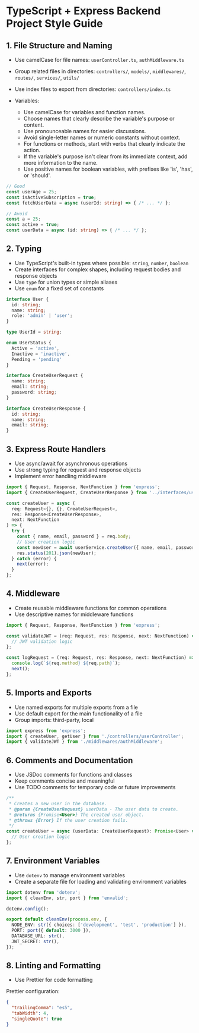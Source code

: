 # TypeScript + Express Backend Project Style Guide

## 1. File Structure and Naming

- Use camelCase for file names: `userController.ts`, `authMiddleware.ts`
- Group related files in directories: `controllers/`, `models/`, `middlewares/`, `routes/`, `services/`, `utils/`
- Use index files to export from directories: `controllers/index.ts`

- Variables:
  - Use camelCase for variables and function names. 
  - Choose names that clearly describe the variable's purpose or content.
  - Use pronounceable names for easier discussions.
  - Avoid single-letter names or numeric constants without context.
  - For functions or methods, start with verbs that clearly indicate the action.
  - If the variable's purpose isn't clear from its immediate context, add more information to the name.
  - Use positive names for boolean variables, with prefixes like 'is', 'has', or 'should'.

```typescript
// Good
const userAge = 25;
const isActiveSubscription = true;
const fetchUserData = async (userId: string) => { /* ... */ };

// Avoid
const a = 25;
const active = true;
const userData = async (id: string) => { /* ... */ };
```

## 2. Typing

- Use TypeScript's built-in types where possible: `string`, `number`, `boolean`
- Create interfaces for complex shapes, including request bodies and response objects
- Use `type` for union types or simple aliases
- Use `enum` for a fixed set of constants

```typescript
interface User {
  id: string;
  name: string;
  role: 'admin' | 'user';
}

type UserId = string;

enum UserStatus {
  Active = 'active',
  Inactive = 'inactive',
  Pending = 'pending'
}

interface CreateUserRequest {
  name: string;
  email: string;
  password: string;
}

interface CreateUserResponse {
  id: string;
  name: string;
  email: string;
}
```

## 3. Express Route Handlers

- Use async/await for asynchronous operations
- Use strong typing for request and response objects
- Implement error handling middleware

```typescript
import { Request, Response, NextFunction } from 'express';
import { CreateUserRequest, CreateUserResponse } from '../interfaces/user';

const createUser = async (
  req: Request<{}, {}, CreateUserRequest>,
  res: Response<CreateUserResponse>,
  next: NextFunction
) => {
  try {
    const { name, email, password } = req.body;
    // User creation logic
    const newUser = await userService.createUser({ name, email, password });
    res.status(201).json(newUser);
  } catch (error) {
    next(error);
  }
};
```

## 4. Middleware

- Create reusable middleware functions for common operations
- Use descriptive names for middleware functions

```typescript
import { Request, Response, NextFunction } from 'express';

const validateJWT = (req: Request, res: Response, next: NextFunction) => {
  // JWT validation logic
};

const logRequest = (req: Request, res: Response, next: NextFunction) => {
  console.log(`${req.method} ${req.path}`);
  next();
};
```
## 5. Imports and Exports

- Use named exports for multiple exports from a file
- Use default export for the main functionality of a file
- Group imports: third-party, local

```typescript
import express from 'express';
import { createUser, getUser } from './controllers/userController';
import { validateJWT } from './middlewares/authMiddleware';
```

## 6. Comments and Documentation

- Use JSDoc comments for functions and classes
- Keep comments concise and meaningful
- Use TODO comments for temporary code or future improvements

```typescript
/**
 * Creates a new user in the database.
 * @param {CreateUserRequest} userData - The user data to create.
 * @returns {Promise<User>} The created user object.
 * @throws {Error} If the user creation fails.
 */
const createUser = async (userData: CreateUserRequest): Promise<User> => {
  // User creation logic
};
```

## 7. Environment Variables

- Use `dotenv` to manage environment variables
- Create a separate file for loading and validating environment variables

```typescript
import dotenv from 'dotenv';
import { cleanEnv, str, port } from 'envalid';

dotenv.config();

export default cleanEnv(process.env, {
  NODE_ENV: str({ choices: ['development', 'test', 'production'] }),
  PORT: port({ default: 3000 }),
  DATABASE_URL: str(),
  JWT_SECRET: str(),
});
```

## 8. Linting and Formatting

- Use Prettier for code formatting

Prettier configuration:
```json
{
  "trailingComma": "es5",
  "tabWidth": 4,
  "singleQuote": true
}
```